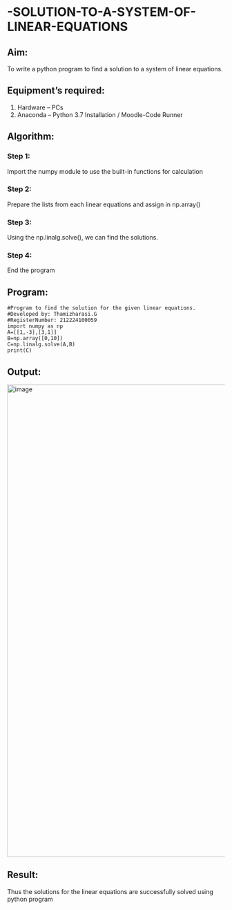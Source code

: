 # -SOLUTION-TO-A-SYSTEM-OF-LINEAR-EQUATIONS
## Aim:
To write a python program to find a solution to a system of linear equations.
## Equipment’s required:
1. 	Hardware – PCs
2. 	Anaconda – Python 3.7 Installation / Moodle-Code Runner
## Algorithm:
### Step 1: 
Import the numpy module to use the built-in functions for calculation
### Step 2: 
Prepare the lists from each linear equations and assign in np.array()
### Step 3: 
Using the np.linalg.solve(), we can find the solutions.
### Step 4: 
End the program
## Program:
```
#Program to find the solution for the given linear equations.
#Developed by: Thamizharasi.G
#RegisterNumber: 212224100059
import numpy as np
A=[[1,-3],[3,1]]
B=np.array([0,10])
C=np.linalg.solve(A,B)
print(C)
```
## Output:

<img width="1899" height="1091" alt="image" src="https://github.com/user-attachments/assets/90231dcb-6e73-4137-a78a-568db5dc289a" />

## Result: 
Thus the solutions for the linear equations are successfully solved using python program


